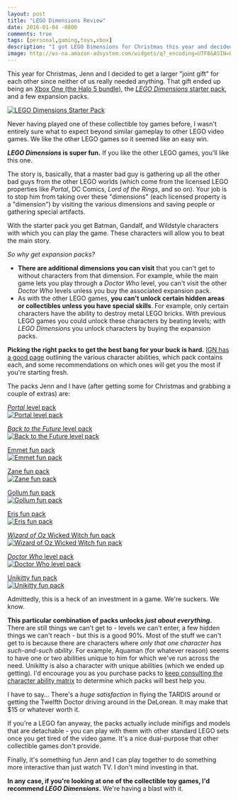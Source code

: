 ```yaml
---
layout: post
title: "LEGO Dimensions Review"
date: 2016-01-04 -0800
comments: true
tags: [personal,gaming,toys,xbox]
description: "I got LEGO Dimensions for Christmas this year and decided to post a review."
image: http://ws-na.amazon-adsystem.com/widgets/q?_encoding=UTF8&ASIN=B00VMB5RDQ&Format=_SL250_&ID=AsinImage&MarketPlace=US&ServiceVersion=20070822&WS=1&tag=mhsvortex
---
```

This year for Christmas, Jenn and I decided to get a larger "joint gift" for each other since neither of us really needed anything. That gift ended up being an [Xbox One (the Halo 5 bundle)](http://www.amazon.com/gp/product/B0136JP9OS/ref=as_li_tl?ie=UTF8&camp=1789&creative=390957&creativeASIN=B0136JP9OS&linkCode=as2&tag=mhsvortex&linkId=D32EKWMYHG3BUMS7), the [_LEGO Dimensions_ starter pack](http://www.amazon.com/gp/product/B00VMB5RDQ/ref=as_li_tl?ie=UTF8&camp=1789&creative=390957&creativeASIN=B00VMB5RDQ&linkCode=as2&tag=mhsvortex&linkId=TWJH7IS4ZHXXGXPU), and a few expansion packs.

[![LEGO Dimensions Starter Pack](http://ws-na.amazon-adsystem.com/widgets/q?_encoding=UTF8&ASIN=B00VMB5RDQ&Format=_SL250_&ID=AsinImage&MarketPlace=US&ServiceVersion=20070822&WS=1&tag=mhsvortex)](http://www.amazon.com/gp/product/B00VMB5RDQ/ref=as_li_tl?ie=UTF8&camp=1789&creative=390957&creativeASIN=B00VMB5RDQ&linkCode=as2&tag=mhsvortex&linkId=TWJH7IS4ZHXXGXPU)

Never having played one of these collectible toy games before, I wasn't entirely sure what to expect beyond similar gameplay to other LEGO video games. We like the other LEGO games so it seemed like an easy win.

**_LEGO Dimensions_ is super fun.** If you like the other LEGO games, you'll like this one.

The story is, basically, that a master bad guy is gathering up all the other bad guys from the other LEGO worlds (which come from the licensed LEGO properties like _Portal_, DC Comics, _Lord of the Rings_, and so on). Your job is to stop him from taking over these "dimensions" (each licensed property is a "dimension") by visiting the various dimensions and saving people or gathering special artifacts.

With the starter pack you get Batman, Gandalf, and Wildstyle characters with which you can play the game. These characters will allow you to beat the main story.

_So why get expansion packs?_

- **There are additional dimensions you can visit** that you can't get to without characters from that dimension. For example, while the main game lets you play through a _Doctor Who_ level, you can't visit the other _Doctor Who_ levels unless you buy the associated expansion pack.
- As with the other LEGO games, **you can't unlock certain hidden areas or collectibles unless you have special skills**. For example, only certain characters have the ability to destroy metal LEGO bricks. With previous LEGO games you could unlock these characters by beating levels; with _LEGO Dimensions_ you unlock characters by buying the expansion packs.

**Picking the right packs to get the best bang for your buck is hard.** [IGN has a good page](http://www.ign.com/wikis/lego-dimensions/Character_Ability_Guide) outlining the various character abilities, which pack contains each, and some recommendations on which ones will get you the most if you're starting fresh.

The packs Jenn and I have (after getting some for Christmas and grabbing a couple of extras) are:

[_Portal_ level pack](http://www.amazon.com/gp/product/B00ZGDSG0W/ref=as_li_tl?ie=UTF8&camp=1789&creative=390957&creativeASIN=B00ZGDSG0W&linkCode=as2&tag=mhsvortex&linkId=ZJ44VCRJFNOZRP6N)  
[![Portal level pack](http://ws-na.amazon-adsystem.com/widgets/q?_encoding=UTF8&ASIN=B00ZGDSG0W&Format=_SL110_&ID=AsinImage&MarketPlace=US&ServiceVersion=20070822&WS=1&tag=mhsvortex)](http://www.amazon.com/gp/product/B00ZGDSG0W/ref=as_li_tl?ie=UTF8&camp=1789&creative=390957&creativeASIN=B00ZGDSG0W&linkCode=as2&tag=mhsvortex&linkId=ZJ44VCRJFNOZRP6N)

[_Back to the Future_ level pack](http://www.amazon.com/gp/product/B00VMB5VB4/ref=as_li_tl?ie=UTF8&camp=1789&creative=390957&creativeASIN=B00VMB5VB4&linkCode=as2&tag=mhsvortex&linkId=752B47S4BP2B3L6H)  
[![Back to the Future level pack](http://ws-na.amazon-adsystem.com/widgets/q?_encoding=UTF8&ASIN=B00VMB5VB4&Format=_SL110_&ID=AsinImage&MarketPlace=US&ServiceVersion=20070822&WS=1&tag=mhsvortex)](http://www.amazon.com/gp/product/B00VMB5VB4/ref=as_li_tl?ie=UTF8&camp=1789&creative=390957&creativeASIN=B00VMB5VB4&linkCode=as2&tag=mhsvortex&linkId=752B47S4BP2B3L6H)

[Emmet fun pack](http://www.amazon.com/gp/product/B00VMB5ZIS/ref=as_li_tl?ie=UTF8&camp=1789&creative=390957&creativeASIN=B00VMB5ZIS&linkCode=as2&tag=mhsvortex&linkId=FSSPBVUZHTWHEVJT)  
[![Emmet fun pack](http://ws-na.amazon-adsystem.com/widgets/q?_encoding=UTF8&ASIN=B00VMB5ZIS&Format=_SL110_&ID=AsinImage&MarketPlace=US&ServiceVersion=20070822&WS=1&tag=mhsvortex)](http://www.amazon.com/gp/product/B00VMB5ZIS/ref=as_li_tl?ie=UTF8&camp=1789&creative=390957&creativeASIN=B00VMB5ZIS&linkCode=as2&tag=mhsvortex&linkId=FSSPBVUZHTWHEVJT)

[Zane fun pack](http://www.amazon.com/gp/product/B00VMB65AA/ref=as_li_tl?ie=UTF8&camp=1789&creative=390957&creativeASIN=B00VMB65AA&linkCode=as2&tag=mhsvortex&linkId=BA27QPMGXI4UA5W5)  
[![Zane fun pack](http://ws-na.amazon-adsystem.com/widgets/q?_encoding=UTF8&ASIN=B00VMB65AA&Format=_SL110_&ID=AsinImage&MarketPlace=US&ServiceVersion=20070822&WS=1&tag=mhsvortex)](http://www.amazon.com/gp/product/B00VMB65AA/ref=as_li_tl?ie=UTF8&camp=1789&creative=390957&creativeASIN=B00VMB65AA&linkCode=as2&tag=mhsvortex&linkId=BA27QPMGXI4UA5W5)

[Gollum fun pack](http://www.amazon.com/gp/product/B00VMB5ZU6/ref=as_li_tl?ie=UTF8&camp=1789&creative=390957&creativeASIN=B00VMB5ZU6&linkCode=as2&tag=mhsvortex&linkId=UZNLSBDOYUMTF6GE)  
[![Gollum fun pack](http://ws-na.amazon-adsystem.com/widgets/q?_encoding=UTF8&ASIN=B00VMB5ZU6&Format=_SL110_&ID=AsinImage&MarketPlace=US&ServiceVersion=20070822&WS=1&tag=mhsvortex)](http://www.amazon.com/gp/product/B00VMB5ZU6/ref=as_li_tl?ie=UTF8&camp=1789&creative=390957&creativeASIN=B00VMB5ZU6&linkCode=as2&tag=mhsvortex&linkId=UZNLSBDOYUMTF6GE)

[Eris fun pack](http://www.amazon.com/gp/product/B00XUYWUL0/ref=as_li_tl?ie=UTF8&camp=1789&creative=390957&creativeASIN=B00XUYWUL0&linkCode=as2&tag=mhsvortex&linkId=DGHRSC7QLKRIPEZO)  
[![Eris fun pack](http://ws-na.amazon-adsystem.com/widgets/q?_encoding=UTF8&ASIN=B00XUYWUL0&Format=_SL110_&ID=AsinImage&MarketPlace=US&ServiceVersion=20070822&WS=1&tag=mhsvortex)](http://www.amazon.com/gp/product/B00XUYWUL0/ref=as_li_tl?ie=UTF8&camp=1789&creative=390957&creativeASIN=B00XUYWUL0&linkCode=as2&tag=mhsvortex&linkId=DGHRSC7QLKRIPEZO)

[_Wizard of Oz_ Wicked Witch fun pack](http://www.amazon.com/gp/product/B00VMB641A/ref=as_li_tl?ie=UTF8&camp=1789&creative=390957&creativeASIN=B00VMB641A&linkCode=as2&tag=mhsvortex&linkId=474H4BND4WHA3FQB)  
[![Wizard of Oz Wicked Witch fun pack](http://ws-na.amazon-adsystem.com/widgets/q?_encoding=UTF8&ASIN=B00VMB641A&Format=_SL110_&ID=AsinImage&MarketPlace=US&ServiceVersion=20070822&WS=1&tag=mhsvortex)](http://www.amazon.com/gp/product/B00VMB641A/ref=as_li_tl?ie=UTF8&camp=1789&creative=390957&creativeASIN=B00VMB641A&linkCode=as2&tag=mhsvortex&linkId=474H4BND4WHA3FQB)

[_Doctor Who_ level pack](http://www.amazon.com/gp/product/B010R2RHME/ref=as_li_tl?ie=UTF8&camp=1789&creative=390957&creativeASIN=B010R2RHME&linkCode=as2&tag=mhsvortex&linkId=SEAD7VLHKOHKYSMK)  
[![Doctor Who level pack](http://ws-na.amazon-adsystem.com/widgets/q?_encoding=UTF8&ASIN=B010R2RHME&Format=_SL110_&ID=AsinImage&MarketPlace=US&ServiceVersion=20070822&WS=1&tag=mhsvortex)](http://www.amazon.com/gp/product/B010R2RHME/ref=as_li_tl?ie=UTF8&camp=1789&creative=390957&creativeASIN=B010R2RHME&linkCode=as2&tag=mhsvortex&linkId=SEAD7VLHKOHKYSMK)

[Unikitty fun pack](http://www.amazon.com/gp/product/B00VMB649M/ref=as_li_tl?ie=UTF8&camp=1789&creative=390957&creativeASIN=B00VMB649M&linkCode=as2&tag=mhsvortex&linkId=MHTWORKTMHUA6YEI)  
[![Unikitty fun pack](http://ws-na.amazon-adsystem.com/widgets/q?_encoding=UTF8&ASIN=B00VMB649M&Format=_SL110_&ID=AsinImage&MarketPlace=US&ServiceVersion=20070822&WS=1&tag=mhsvortex)](http://www.amazon.com/gp/product/B00VMB649M/ref=as_li_tl?ie=UTF8&camp=1789&creative=390957&creativeASIN=B00VMB649M&linkCode=as2&tag=mhsvortex&linkId=MHTWORKTMHUA6YEI)

Admittedly, this is a heck of an investment in a game. We're suckers. We know.

**This particular combination of packs unlocks _just about everything_.** There are still things we can't get to - levels we can't enter, a few hidden things we can't reach - but this is a good 90%. Most of the stuff we can't get to is because there are characters where _only that one character has such-and-such ability_. For example, Aquaman (for whatever reason) seems to have one or two abilities unique to him for which we've run across the need. Unikitty is also a character with unique abilities (which we ended up getting). I'd encourage you as you purchase packs to [keep consulting the character ability matrix](http://www.ign.com/wikis/lego-dimensions/Character_Ability_Guide) to determine which packs will best help you.

I have to say... There's a _huge satisfaction_ in flying the TARDIS around or getting the Twelfth Doctor driving around in the DeLorean. It may make that $15 or whatever worth it.

If you're a LEGO fan anyway, the packs actually include minifigs and models that are detachable - you can play with them with other standard LEGO sets once you get tired of the video game. It's a nice dual-purpose that other collectible games don't provide.

Finally, it's something fun Jenn and I can play together to do something more interactive than just watch TV. I don't mind investing in that.

**In any case, if you're looking at one of the collectible toy games, I'd recommend _LEGO Dimensions_.** We're having a blast with it.